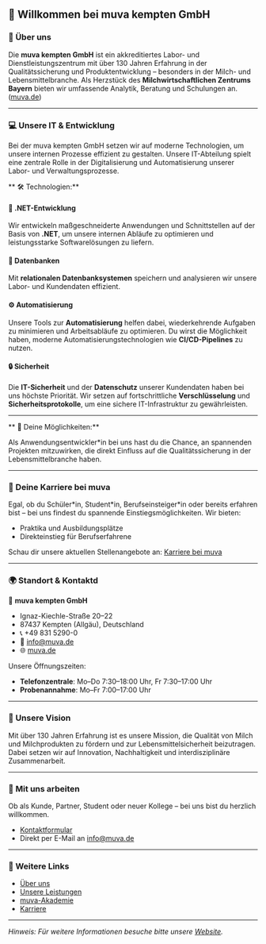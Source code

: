 ## 👋 Willkommen bei muva kempten GmbH

### 🧪 Über uns

Die **muva kempten GmbH** ist ein akkreditiertes Labor- und Dienstleistungszentrum mit über 130 Jahren Erfahrung in der Qualitätssicherung und Produktentwicklung – besonders in der Milch- und Lebensmittelbranche. Als Herzstück des **Milchwirtschaftlichen Zentrums Bayern** bieten wir umfassende Analytik, Beratung und Schulungen an. ([muva.de][1])

---

### 💻 Unsere IT & Entwicklung

Bei der muva kempten GmbH setzen wir auf moderne Technologien, um unsere internen Prozesse effizient zu gestalten. Unsere IT-Abteilung spielt eine zentrale Rolle in der Digitalisierung und Automatisierung unserer Labor- und Verwaltungsprozesse.

** 🛠️ Technologien:**

#### 🔧 **.NET-Entwicklung**

Wir entwickeln maßgeschneiderte Anwendungen und Schnittstellen auf der Basis von **.NET**, um unsere internen Abläufe zu optimieren und leistungsstarke Softwarelösungen zu liefern.

#### 💾 **Datenbanken**

Mit **relationalen Datenbanksystemen** speichern und analysieren wir unsere Labor- und Kundendaten effizient.

#### ⚙️ **Automatisierung**

Unsere Tools zur **Automatisierung** helfen dabei, wiederkehrende Aufgaben zu minimieren und Arbeitsabläufe zu optimieren. Du wirst die Möglichkeit haben, moderne Automatisierungstechnologien wie **CI/CD-Pipelines** zu nutzen.

#### 🔒 **Sicherheit**

Die **IT-Sicherheit** und der **Datenschutz** unserer Kundendaten haben bei uns höchste Priorität. Wir setzen auf fortschrittliche **Verschlüsselung** und **Sicherheitsprotokolle**, um eine sichere IT-Infrastruktur zu gewährleisten.

---

** 🚀 Deine Möglichkeiten:**

Als Anwendungsentwickler\*in bei uns hast du die Chance, an spannenden Projekten mitzuwirken, die direkt Einfluss auf die Qualitätssicherung in der Lebensmittelbranche haben.

---

### 🚀 Deine Karriere bei muva

Egal, ob du Schüler\*in, Student\*in, Berufseinsteiger\*in oder bereits erfahren bist – bei uns findest du spannende Einstiegsmöglichkeiten. Wir bieten:

* Praktika und Ausbildungsplätze
* Direkteinstieg für Berufserfahrene

Schau dir unsere aktuellen Stellenangebote an: [Karriere bei muva](https://www.muva.de/karriere)

---

### 🌍 Standort & Kontaktd

📍 **muva kempten GmbH**

* Ignaz-Kiechle-Straße 20–22
* 87437 Kempten (Allgäu), Deutschland
* 📞 +49 831 5290-0
* 📧 [info@muva.de](mailto:info@muva.de)
* 🌐 [muva.de](https://www.muva.de)

Unsere Öffnungszeiten:

* **Telefonzentrale**: Mo–Do 7:30–18:00 Uhr, Fr 7:30–17:00 Uhr
* **Probenannahme**: Mo–Fr 7:00–17:00 Uhr

---

### 🌱 Unsere Vision

Mit über 130 Jahren Erfahrung ist es unsere Mission, die Qualität von Milch und Milchprodukten zu fördern und zur Lebensmittelsicherheit beizutragen. Dabei setzen wir auf Innovation, Nachhaltigkeit und interdisziplinäre Zusammenarbeit.

---

### 🤝 Mit uns arbeiten

Ob als Kunde, Partner, Student oder neuer Kollege – bei uns bist du herzlich willkommen.

* [Kontaktformular](https://www.muva.de/kontakt)
* Direkt per E-Mail an [info@muva.de](mailto:info@muva.de)

---

### 🔗 Weitere Links

* [Über uns](https://www.muva.de/ueber-uns)
* [Unsere Leistungen](https://www.muva.de/leistungen)
* [muva-Akademie](https://www.muva.de/akademie)
* [Karriere](https://www.muva.de/karriere)

---

*Hinweis: Für weitere Informationen besuche bitte unsere [Website](https://www.muva.de).*

[1]: https://www.muva.de/ueber-uns?utm_source=chatgpt.com "Über uns - der muva kempten GmbH"
[2]: https://www.muva.de/ueber-uns/historie?utm_source=chatgpt.com "Historie - der muva kempten GmbH"
[3]: https://www.muva.de/?utm_source=chatgpt.com "Startseite der muva kempten GmbH"
[4]: https://www.muva.de/ueber-uns/ansprechpartner?utm_source=chatgpt.com "Ansprechpartner - der muva kempten GmbH"
[5]: https://www.muva.de/probenannahme?utm_source=chatgpt.com "Probenannahme"
[6]: https://www.it-michel.de/referenzen/artikel/muva-kempten-gmbh?utm_source=chatgpt.com "Referenz Neue Website für die muva kempten GmbH"
[7]: https://www.muva.de/en/about-us/contact?utm_source=chatgpt.com "Contact - der muva kempten GmbH"
[8]: https://www.muva.de/ueber-uns/oeffnungszeiten?utm_source=chatgpt.com "Öffnungszeiten - der muva kempten GmbH"
